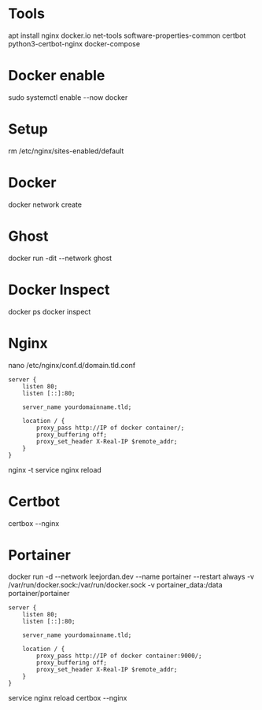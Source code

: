 # Tools
apt install nginx docker.io net-tools software-properties-common certbot python3-certbot-nginx docker-compose

# Docker enable
sudo systemctl enable --now docker

# Setup
rm /etc/nginx/sites-enabled/default

# Docker
docker network create <networkName>

# Ghost
docker run -dit --network <networkName> ghost

# Docker Inspect
docker ps
docker inspect <containerName>

# Nginx
nano /etc/nginx/conf.d/domain.tld.conf

```
server {
    listen 80;
    listen [::]:80;
 
    server_name yourdomainname.tld;
 
    location / {
        proxy_pass http://IP of docker container/;
        proxy_buffering off;
        proxy_set_header X-Real-IP $remote_addr;
    }
}
```

nginx -t
service nginx reload

# Certbot
certbox --nginx




# Portainer
docker run -d --network leejordan.dev --name portainer --restart always -v /var/run/docker.sock:/var/run/docker.sock -v portainer_data:/data portainer/portainer

```
server {
    listen 80;
    listen [::]:80;
 
    server_name yourdomainname.tld;
 
    location / {
        proxy_pass http://IP of docker container:9000/;
        proxy_buffering off;
        proxy_set_header X-Real-IP $remote_addr;
    }
}
```

service nginx reload
certbox --nginx
